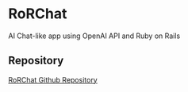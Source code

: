 # RoRChat

AI Chat-like app using OpenAI API and Ruby on Rails

## Repository

[RoRChat Github Repository](https://github.com/daguttt/ror-chat)
